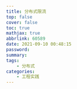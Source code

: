 ```yaml
---
title: 分布式限流
top: false
cover: false
toc: true
mathjax: true
abbrlink: 60589
date: 2021-09-10 00:48:15
password:
summary:
tags:
    - 分布式
categories:
    - 工程实践
---
```

